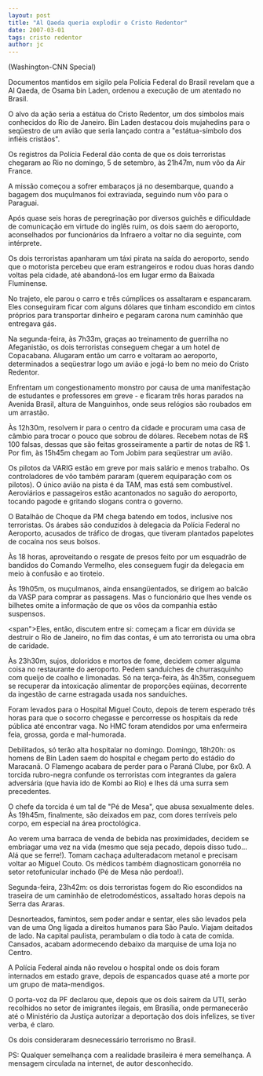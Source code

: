 ```yaml
---
layout: post
title: "Al Qaeda queria explodir o Cristo Redentor"
date: 2007-03-01
tags: cristo redentor
author: jc
---
```

(Washington-CNN Special)

Documentos mantidos em sigilo pela Pol&iacute;cia Federal do Brasil revelam que a Al Qaeda, de Osama bin Laden, ordenou a execu&ccedil;&atilde;o de um atentado no Brasil.

O alvo da a&ccedil;&atilde;o seria a est&aacute;tua do Cristo Redentor, um dos s&iacute;mbolos mais conhecidos do Rio de Janeiro. Bin Laden destacou dois mujahedins para o seq&uuml;estro de um avi&atilde;o que seria lan&ccedil;ado contra a "est&aacute;tua-s&iacute;mbolo dos infi&eacute;is crist&atilde;os".

Os registros da Pol&iacute;cia Federal d&atilde;o conta de que os dois terroristas chegaram ao Rio no domingo, 5 de setembro, &agrave;s 21h47m, num v&ocirc;o da Air France.

A miss&atilde;o come&ccedil;ou a sofrer embara&ccedil;os j&aacute; no desembarque, quando a bagagem dos mu&ccedil;ulmanos foi extraviada, seguindo num v&ocirc;o para o Paraguai.

Ap&oacute;s quase seis horas de peregrina&ccedil;&atilde;o por diversos guich&ecirc;s e dificuldade de comunica&ccedil;&atilde;o em virtude do ingl&ecirc;s ruim, os dois saem do aeroporto, aconselhados por funcion&aacute;rios da Infraero a voltar no dia seguinte, com int&eacute;rprete.

Os dois terroristas apanharam um t&aacute;xi pirata na sa&iacute;da do aeroporto, sendo que o motorista percebeu que eram estrangeiros e rodou duas horas dando voltas pela cidade, at&eacute; abandon&aacute;-los em lugar ermo da Baixada Fluminense.

No trajeto, ele parou o carro e tr&ecirc;s c&uacute;mplices os assaltaram e espancaram. Eles conseguiram ficar com alguns d&oacute;lares que tinham escondido em cintos pr&oacute;prios para transportar dinheiro e pegaram carona num caminh&atilde;o que entregava g&aacute;s.

Na segunda-feira, &agrave;s 7h33m, gra&ccedil;as ao treinamento de guerrilha no Afeganist&atilde;o, os dois terroristas conseguem chegar a um hotel de Copacabana. Alugaram ent&atilde;o um carro e voltaram ao aeroporto, determinados a seq&uuml;estrar logo um avi&atilde;o e jog&aacute;-lo bem no meio do Cristo Redentor.

Enfrentam um congestionamento monstro por causa de uma manifesta&ccedil;&atilde;o de estudantes e professores em greve - e ficaram tr&ecirc;s horas parados na Avenida Brasil, altura de Manguinhos, onde seus rel&oacute;gios s&atilde;o roubados em um arrast&atilde;o.

&Agrave;s 12h30m, resolvem ir para o centro da cidade e procuram uma casa de c&acirc;mbio para trocar o pouco que sobrou de d&oacute;lares. Recebem notas de R$ 100 falsas, dessas que s&atilde;o feitas grosseiramente a partir de notas de R$ 1. Por fim, &agrave;s 15h45m chegam ao Tom Jobim para seq&uuml;estrar um avi&atilde;o.

Os pilotos da VARIG est&atilde;o em greve por mais sal&aacute;rio e menos trabalho. Os controladores de v&ocirc;o tamb&eacute;m pararam (querem equipara&ccedil;&atilde;o com os pilotos). O &uacute;nico avi&atilde;o na pista &eacute; da TAM, mas est&aacute; sem combust&iacute;vel. Aerovi&aacute;rios e passageiros est&atilde;o acantonados no sagu&atilde;o do aeroporto, tocando pagode e gritando slogans contra o governo.

O Batalh&atilde;o de Choque da PM chega batendo em todos, inclusive nos terroristas. Os &aacute;rabes s&atilde;o conduzidos &agrave; delegacia da Pol&iacute;cia Federal no Aeroporto, acusados de tr&aacute;fico de drogas, que tiveram plantados papelotes de coca&iacute;na nos seus bolsos.

&Agrave;s 18 horas, aproveitando o resgate de presos feito por um esquadr&atilde;o de bandidos do Comando Vermelho, eles conseguem fugir da delegacia em meio &agrave; confus&atilde;o e ao tiroteio.

&Agrave;s 19h05m, os mu&ccedil;ulmanos, ainda ensang&uuml;entados, se dirigem ao balc&atilde;o da VASP para comprar as passagens. Mas o funcion&aacute;rio que lhes vende os bilhetes omite a informa&ccedil;&atilde;o de que os v&ocirc;os da companhia est&atilde;o suspensos.

&lt;span"&gt;Eles, ent&atilde;o, discutem entre si: come&ccedil;am a ficar em d&uacute;vida se destruir o Rio de Janeiro, no fim das contas, &eacute; um ato terrorista ou uma obra de caridade.

&Agrave;s 23h30m, sujos, doloridos e mortos de fome, decidem comer alguma coisa no restaurante do aeroporto. Pedem sandu&iacute;ches de churrasquinho com queijo de coalho e limonadas. S&oacute; na ter&ccedil;a-feira, &agrave;s 4h35m, conseguem se recuperar da intoxica&ccedil;&atilde;o alimentar de propor&ccedil;&otilde;es eq&uuml;inas, decorrente da ingest&atilde;o de carne estragada usada nos sandu&iacute;ches.

Foram levados para o Hospital Miguel Couto, depois de terem esperado tr&ecirc;s horas para que o socorro chegasse e percorresse os hospitais da rede p&uacute;blica at&eacute; encontrar vaga. No HMC foram atendidos por uma enfermeira feia, grossa, gorda e mal-humorada.

Debilitados, s&oacute; ter&atilde;o alta hospitalar no domingo. Domingo, 18h20h: os homens de Bin Laden saem do hospital e chegam perto do est&aacute;dio do Maracan&atilde;. O Flamengo acabara de perder para o Paran&aacute; Clube, por 6x0. A torcida rubro-negra confunde os terroristas com integrantes da galera advers&aacute;ria (que havia ido de Kombi ao Rio) e lhes d&aacute; uma surra sem precedentes.

O chefe da torcida &eacute; um tal de "P&eacute; de Mesa", que abusa sexualmente deles. &Agrave;s 19h45m, finalmente, s&atilde;o deixados em paz, com dores terr&iacute;veis pelo corpo, em especial na &aacute;rea proctol&oacute;gica.

Ao verem uma barraca de venda de bebida nas proximidades, decidem se embriagar uma vez na vida (mesmo que seja pecado, depois disso tudo... Al&aacute; que se ferre!). Tomam cacha&ccedil;a adulteradacom metanol e precisam voltar ao Miguel Couto. Os m&eacute;dicos tamb&eacute;m diagnosticam gonorr&eacute;ia no setor retofunicular inchado (P&eacute; de Mesa n&atilde;o perdoa!).

Segunda-feira, 23h42m: os dois terroristas fogem do Rio escondidos na traseira de um caminh&atilde;o de eletrodom&eacute;sticos, assaltado horas depois na Serra das Araras.

Desnorteados, famintos, sem poder andar e sentar, eles s&atilde;o levados pela van de uma Ong ligada a direitos humanos para S&atilde;o Paulo. Viajam deitados de lado. Na capital paulista, perambulam o dia todo &agrave; cata de comida. Cansados, acabam adormecendo debaixo da marquise de uma loja no Centro.

A Pol&iacute;cia Federal ainda n&atilde;o revelou o hospital onde os dois foram internados em estado grave, depois de espancados quase at&eacute; a morte por um grupo de mata-mendigos.

O porta-voz da PF declarou que, depois que os dois sa&iacute;rem da UTI, ser&atilde;o recolhidos no setor de imigrantes ilegais, em Bras&iacute;lia, onde permanecer&atilde;o at&eacute; o Minist&eacute;rio da Justi&ccedil;a autorizar a deporta&ccedil;&atilde;o dos dois infelizes, se tiver verba, &eacute; claro.

Os dois consideraram desnecess&aacute;rio terrorismo no Brasil.

PS: Qualquer semelhan&ccedil;a com a realidade brasileira &eacute; mera semelhan&ccedil;a. A mensagem circulada na internet, de autor desconhecido.